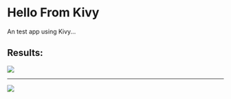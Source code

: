 # Hello From Kivy

An test app using Kivy...

## Results:

<img src="https://i.imgur.com/9lXgrY1.png"/>
<hr>
<img src="https://i.imgur.com/F7z9v1Z.png"/>
